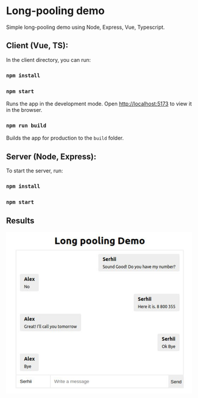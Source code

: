 # Long-pooling demo
Simple long-pooling demo using Node, Express, Vue, Typescript.

## Client (Vue, TS):
In the client directory, you can run:

### `npm install`
### `npm start`
Runs the app in the development mode.
Open [http://localhost:5173](http://localhost:5173) to view it in the browser.

### `npm run build`
Builds the app for production to the `build` folder.

## Server (Node, Express):
To start the server, run:
### `npm install`
### `npm start`

## Results
![photo_2023-02-19_22-30-05.jpg](public%2Fphoto_2023-02-19_22-30-05.jpg)
